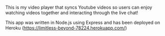 This is my video player that syncs Youtube videos so users can enjoy watching videos together and interacting through the live chat!

This app was written in Node.js using Express and has been deployed on Heroku
(https://limitless-beyond-78224.herokuapp.com/)

